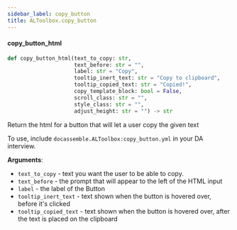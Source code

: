 ```yaml
---
sidebar_label: copy_button
title: ALToolbox.copy_button
---
```


#### copy\_button\_html

```python
def copy_button_html(text_to_copy: str,
                     text_before: str = "",
                     label: str = "Copy",
                     tooltip_inert_text: str = "Copy to clipboard",
                     tooltip_copied_text: str = "Copied!",
                     copy_template_block: bool = False,
                     scroll_class: str = "",
                     style_class: str = "",
                     adjust_height: str = "") -> str
```

Return the html for a button that will let a user copy the given text

To use, include `docassemble.ALToolbox:copy_button.yml` in your DA interview.

**Arguments**:

- `text_to_copy` - text you want the user to be able to copy.
- `text_before` - the prompt that will appear to the left of the HTML input
- `label` - the label of the Button
- `tooltip_inert_text` - text shown when the button is hovered over, before it&#x27;s clicked
- `tooltip_copied_text` - text shown when the button is hovered over, after the text is placed on the clipboard

